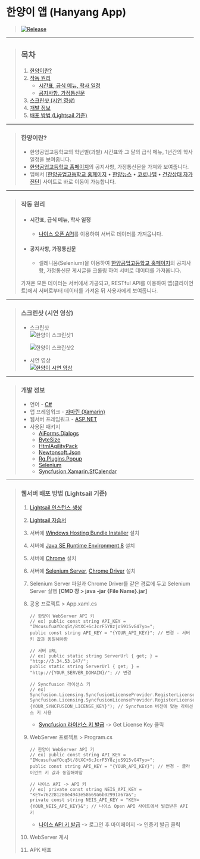 # **한양이 앱 (Hanyang App)**

> [![Release](https://img.shields.io/badge/Release-v1.0.0-2F9D27?style=for-the-badge&logo=GitLab&logoColor=white)](https://gitlab.com/BanB3515/Hanyang-App/-/releases)

---

> ## **목차**
>
> 1. [한양이란?](#한양이란)
> 2. [작동 원리](#작동-원리)
>     - [시간표, 급식 메뉴, 학사 일정](#시간표-급식-메뉴-학사-일정)
>     - [공지사항, 가정통신문](#공지사항-가정통신문)
> 3. [스크린샷 (시연 영상)](#스크린샷-시연-영상)
> 4. [개발 정보](#개발-정보)
> 5. [배포 방법 (Lightsail 기준)](#배포-방법-Lightsail-기준)

---

> ### **한양이란?**
>
> -   한양공업고등학교의 학년별(과별) 시간표와 그 달의 급식 메뉴, 1년간의 학사 일정을 보여줍니다.
> -   [한양공업고등학교 홈페이지](http://hanyang.sen.hs.kr/index.do)의 공지사항, 가정통신문을 가져와 보여줍니다.
> -   앱에서 [[한양공업고등학교 홈페이지](http://hanyang.sen.hs.kr/index.do) • [한양뉴스](http://www.hanyangnews.com/) • [코로나맵](https://coronamap.site/) • [건강상태 자가진단](https://hcs.eduro.go.kr/#/loginWithUserInfo)] 사이트로 바로 이동이 가능합니다.

---

> ### **작동 원리**
>
> -   #### **시간표, 급식 메뉴, 학사 일정**
>
>     -   [나이스 오픈 API](https://open.neis.go.kr/portal/guide/apiIntroPage.do)를 이용하여 서버로 데이터를 가져옵니다.
>
> -   #### **공지사항, 가정통신문**
>     -   셀레니움(Selenium)을 이용하여 [한양공업고등학교 홈페이지](http://hanyang.sen.hs.kr/index.do)의 공지사항, 가정통신문 게시글을 크롤링 하여 서버로 데이터를 가져옵니다.
>
> 가져온 모든 데이터는 서버에서 가공되고, RESTful API를 이용하여 앱(클라이언트)에서 서버로부터 데이터를 가져온 뒤 사용자에게 보여줍니다.

---

> ### **스크린샷 (시연 영상)**
>
> -   스크린샷  
>     ![한양이 스크린샷1](https://gitlab.com/BanB3515/Hanyang-App/-/raw/main/Screenshots/Screenshot1.png)
>
>     ![한양이 스크린샷2](https://gitlab.com/BanB3515/Hanyang-App/-/raw/main/Screenshots/Screenshot2.png)
>
> -   시연 영상  
>     [![한양이 시연 영상](https://img.youtube.com/vi/2rMCJMG5Ohc/0.jpg)](https://youtu.be/2rMCJMG5Ohc)

---

> ### **개발 정보**
>
> -   언어 - [C#](https://docs.microsoft.com/ko-kr/dotnet/csharp/)
> -   앱 프레임워크 - [자마린 (Xamarin)](https://docs.microsoft.com/ko-kr/xamarin/get-started/what-is-xamarin)
> -   웹서버 프레임워크 - [ASP.NET](https://dotnet.microsoft.com/apps/aspnet)
> -   사용된 패키지
>     -   [AiForms.Dialogs](https://github.com/muak/AiForms.Dialogs)
>     -   [ByteSize](https://github.com/omar/ByteSize)
>     -   [HtmlAgilityPack](https://html-agility-pack.net/)
>     -   [Newtonsoft.Json](https://www.newtonsoft.com/json)
>     -   [Rg.Plugins.Popup](https://github.com/rotorgames/Rg.Plugins.Popup)
>     -   [Selenium](https://www.selenium.dev/)
>     -   [Syncfusion.Xamarin.SfCalendar](https://www.syncfusion.com/)

---

> ### **웹서버 배포 방법 (Lightsail 기준)**
>
> 1. [Lightsail 인스턴스 생성](https://lightsail.aws.amazon.com/ls/webapp/home/instances)
> 2. [Lightsail 자습서](https://aws.amazon.com/ko/getting-started/hands-on/host-net-web-app/)
> 3. 서버에 [Windows Hosting Bundle Installer](https://dotnet.microsoft.com/download/dotnet-core/thank-you/runtime-aspnetcore-3.1.8-windows-hosting-bundle-installer) 설치
> 4. 서버에 [Java SE Runtime Environment 8](https://www.java.com/ko/download/) 설치
> 5. 서버에 [Chrome](https://www.google.com/chrome/) 설치
> 6. 서버에 [Selenium Server](https://www.selenium.dev/downloads/), [Chrome Driver](https://sites.google.com/a/chromium.org/chromedriver/downloads) 설치
> 7. Selenium Server 파일과 Chrome Driver를 같은 경로에 두고 Selenium Server 실행 **[CMD 창 > java -jar {File Name}.jar]**
> 8. 공용 프로젝트 > App.xaml.cs
>
>     ```
>     // 한양이 WebServer API 키
>     // ex) public const string API_KEY = "IWcusufuaYOcq5t/8tXC+6cJcrF5Y8zjoS915vG47yo=";
>     public const string API_KEY = "{YOUR_API_KEY}"; // 변경 - 서버 키 값과 동일해야함
>
>     // 서버 URL
>     // ex) public static string ServerUrl { get; } = "http://3.34.53.147/";
>     public static string ServerUrl { get; } = "http://{YOUR_SERVER_DOMAIN}/"; // 변경
>
>     // Syncfusion 라이선스 키
>     // ex) Syncfusion.Licensing.SyncfusionLicenseProvider.RegisterLicense("MzIxNDcyQDMxMzgyZTMyMmUzMFBtUlVqRXZOamx0bUYrY0llanFSR09ZbnBHSmpONVcvcDJDM0Y3NGI2am82");
>     Syncfusion.Licensing.SyncfusionLicenseProvider.RegisterLicense("{YOUR_SYNCFUSION_LICENSE_KEY}"); // Syncfusion 버전에 맞는 라이선스 키 사용
>     ```
>
>     - [Syncfusion 라이선스 키 발급](https://www.syncfusion.com/account/downloads) -> Get License Key 클릭
>
> 9. WebServer 프로젝트 > Program.cs
>
>     ```
>     // 한양이 WebServer API 키
>     // ex) public const string API_KEY = "IWcusufuaYOcq5t/8tXC+6cJcrF5Y8zjoS915vG47yo=";
>     public const string API_KEY = "{YOUR_API_KEY}"; // 변경 - 클라이언트 키 값과 동일해야함
>
>     // 나이스 API -> API 키
>     // ex) private const string NEIS_API_KEY = "KEY=762281280e4943e58669a6b02991a67a&";
>     private const string NEIS_API_KEY = "KEY={YOUR_NEIS_API_KEY}&"; // 나이스 Open API 사이트에서 발급받은 API 키
>     ```
>
>     - [나이스 API 키 발급](https://open.neis.go.kr/portal/mainPage.do) -> 로그인 후 마이페이지 -> 인증키 발급 클릭
>
> 10. WebServer 게시
> 11. APK 배포
